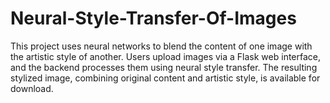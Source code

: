 # Neural-Style-Transfer-Of-Images
This project uses neural networks to blend the content of one image with the artistic style of another. Users upload images via a Flask web interface, and the backend processes them using neural style transfer. The resulting stylized image, combining original content and artistic style, is available for download.
